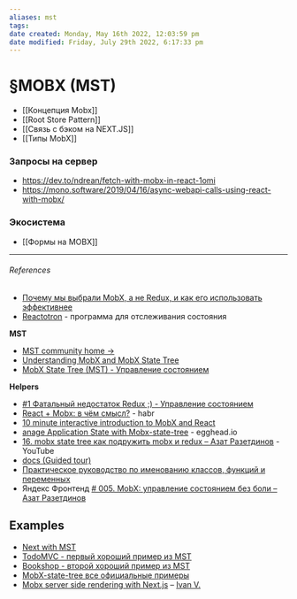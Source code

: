 ```yaml
---
aliases: mst
tags: 
date created: Monday, May 16th 2022, 12:03:59 pm
date modified: Friday, July 29th 2022, 6:17:33 pm
---
```


# §MOBX (MST)

- [[Концепция Mobx]]
- [[Root Store Pattern]]
- [[Связь с бэком на NEXT.JS]]
- [[Типы MobX]]

### Запросы на сервер

- https://dev.to/ndrean/fetch-with-mobx-in-react-1omi
- https://mono.software/2019/04/16/async-webapi-calls-using-react-with-mobx/

### Экосистема

- [[Формы на MOBX]]

---

###### References

- [Почему мы выбрали MobX, а не Redux, и как его использовать эффективнее](https://mcs.mail.ru/blog/mobx-a-ne-redux-opyt-mailru-cloud-solutions)
- [Reactotron](https://github.com/infinitered/reactotron) - программа для отслеживания состояния

**MST**

- [MST community home →](https://github.com/mobxjs/mobx-state-tree/discussions)
- [Understanding MobX and MobX State Tree](https://medium.com/game-development-stuff/understanding-mobx-and-mobx-state-tree-7bd37f734789)
- [MobX State Tree (MST) - Управление состоянием](https://dev-gang.ru/article/mobx-state-tree-mstupravlenie-sostojaniem-5lpgahmw0d/)

**Helpers**

- [#1 Фатальный недостаток Redux ;) - Управление состоянием](https://www.youtube.com/watch?v=GJANg9rMo5Y&list=PLZTsCOAKJJ_b_qj0W5-9XVKnu769iBXR5&index=7)
- [React + Mobx: в чём смысл?](https://habr.com/ru/post/471048/) - habr
- [10 minute interactive introduction to MobX and React](https://mobx.js.org/getting-started)
- [anage Application State with Mobx-state-tree](https://egghead.io/courses/manage-application-state-with-mobx-state-tree) - egghead.io
- [16. mobx state tree как подружить mobx и redux – Азат Разетдинов](https://www.youtube.com/watch?v=OqejxNwq2Y8&t=1686s&ab_channel=%D0%A0%D0%B0%D0%B7%D1%80%D0%B0%D0%B1%D0%BE%D1%82%D0%BA%D0%B0) - YouTube
- [docs (Guided tour)](https://mobx.js.org/about-this-documentation.html#:~:text=6%20cheat%20sheet-,Guided%20tour,-To%20get%20an)
- [Практическое руководство по именованию классов, функций и переменных](https://habr.com/ru/post/558874/)
- Яндекс Фронтенд [# 005. MobX: управление состоянием без боли – Азат Разетдинов](https://www.youtube.com/watch?v=9rZeCNLfeuk&t=59s&ab_channel=%D0%A4%D1%80%D0%BE%D0%BD%D1%82%D0%B5%D0%BD%D0%B4)

## Examples

- [Next with MST](https://github.com/vercel/next.js/tree/canary/examples/with-mobx-state-tree-typescript)
- [TodoMVC - первый хороший пример из MST](https://github.com/mobxjs/mobx-state-tree/tree/master/packages/mst-example-todomvc)
- [Bookshop - второй хороший пример из MST](https://github.com/mobxjs/mobx-state-tree/tree/master/packages/mst-example-bookshop)
- [MobX-state-tree все официальные примеры](https://mobx-state-tree.js.org/intro/examples)
- [Mobx server side rendering with Next.js](https://github.com/ivandotv/mobx-nextjs-root-store) – [Ivan V.](https://dev.to/ivandotv)
